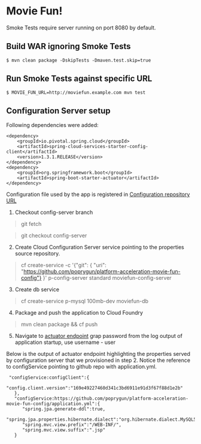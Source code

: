 # Movie Fun!

Smoke Tests require server running on port 8080 by default.

## Build WAR ignoring Smoke Tests

```
$ mvn clean package -DskipTests -Dmaven.test.skip=true
```

## Run Smoke Tests against specific URL

```
$ MOVIE_FUN_URL=http://moviefun.example.com mvn test
```

## Configuration Server setup

Following dependencies were added:

```
<dependency>
    <groupId>io.pivotal.spring.cloud</groupId>
    <artifactId>spring-cloud-services-starter-config-client</artifactId>
    <version>1.3.1.RELEASE</version>
</dependency>
<dependency>
    <groupId>org.springframework.boot</groupId>
    <artifactId>spring-boot-starter-actuator</artifactId>
</dependency>
```

Configuration file used by the app is registered in [Configuration repository URL](https://github.com/poprygun/platform-acceleration-movie-fun-config)

1. Checkout config-server branch

>git fetch

>git checkout config-server

2. Create Cloud Configuration Server service pointing to the properties source repository.

>cf create-service -c '{"git": { "uri": "https://github.com/poprygun/platform-acceleration-movie-fun-config"} }' p-config-server standard moviefun-config-server

3. Create db service

>cf create-service p-mysql 100mb-dev moviefun-db

4. Package and push the application to Cloud Foundry

>mvn clean package && cf push

5. Navigate to [actuator endpoint](http://platform-acceleration-movie-fun.cfapps.pez.pivotal.io/env)
grap password from the log output of application startup, use username - user

Below is the output of actuator endpoint highlighting the properties served by configuration server that we
provisioned in step 2.  Notice the reference to configService pointing to github repo with application.yml.


```
 "configService:configClient":{  
      "config.client.version":"169e49227460d341c3bd6911e91d3f67f88d1e2b"
   },
   "configService:https://github.com/poprygun/platform-acceleration-movie-fun-config/application.yml":{  
      "spring.jpa.generate-ddl":true,
      "spring.jpa.properties.hibernate.dialect":"org.hibernate.dialect.MySQL5Dialect",
      "spring.mvc.view.prefix":"/WEB-INF/",
      "spring.mvc.view.suffix":".jsp"
   }
 ```  
